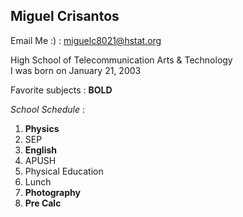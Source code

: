 ## Miguel Crisantos 

Email Me :) : miguelc8021@hstat.org

High School of Telecommunication Arts & Technology  
I was born on January 21, 2003


Favorite subjects : **BOLD**

_School Schedule_ :
1. **Physics**
2. SEP
3. **English**
4. APUSH
5. Physical Education
6. Lunch
7. **Photography**
8. **Pre Calc**